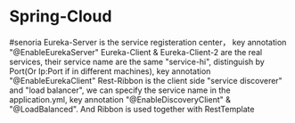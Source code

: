 # Spring-Cloud


#senoria
Eureka-Server is the service registeration center， key annotation "@EnableEurekaServer"
Eureka-Client & Eureka-Client-2 are the real services, their service name are the same "service-hi", distinguish by Port(Or Ip:Port if in different machines), key annotation "@EnableEurekaClient"
Rest-Ribbon is the client side "service discoverer" and "load balancer", we can specify the service name in the application.yml, key annotation "@EnableDiscoveryClient" & "@LoadBalanced". And Ribbon is used together with RestTemplate



